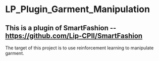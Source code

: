 # LP_Plugin_Garment_Manipulation  
## This is a plugin of SmartFashion -- https://github.com/Lip-CPII/SmartFashion  
The target of this project is to use reinforcement learning to manipulate garment.  
